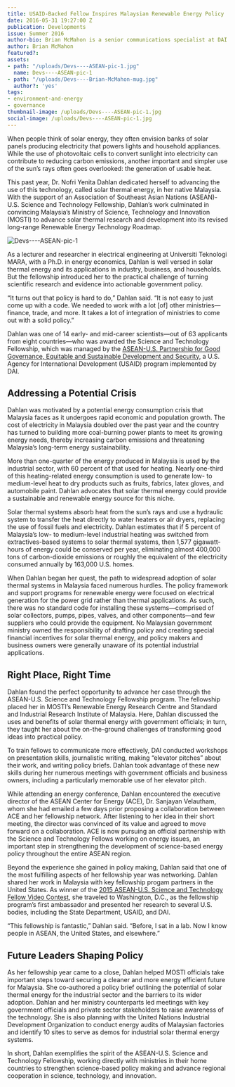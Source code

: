 ```yaml
---
title: USAID-Backed Fellow Inspires Malaysian Renewable Energy Policy
date: 2016-05-31 19:27:00 Z
publication: Developments
issue: Summer 2016
author-bio: Brian McMahon is a senior communications specialist at DAI.
author: Brian McMahon
featured?: 
assets:
- path: "/uploads/Devs----ASEAN-pic-1.jpg"
  name: Devs----ASEAN-pic-1
- path: "/uploads/Devs----Brian-McMahon-mug.jpg"
  author?: 'yes'
tags:
- environment-and-energy
- governance
thumbnail-image: /uploads/Devs----ASEAN-pic-1.jpg
social-image: /uploads/Devs----ASEAN-pic-1.jpg
---
```


When people think of solar energy, they often envision banks of solar panels producing electricity that powers lights and household appliances. While the use of photovoltaic cells to convert sunlight into electricity can contribute to reducing carbon emissions, another important and simpler use of the sun’s rays often goes overlooked: the generation of usable heat.




This past year, Dr. Nofri Yenita Dahlan dedicated herself to advancing the use of this technology, called solar thermal energy, in her native Malaysia. With the support of an Association of Southeast Asian Nations (ASEAN)-U.S. Science and Technology Fellowship, Dahlan’s work culminated in convincing Malaysia’s Ministry of Science, Technology and Innovation (MOSTI) to advance solar thermal research and development into its revised long-range Renewable Energy Technology Roadmap.

![Devs----ASEAN-pic-1](/uploads/Devs----ASEAN-pic-1.jpg "Dr. Nofri Yenita Dahlan during a recent visit to DAI headquarters in Bethesda, Maryland.") 

As a lecturer and researcher in electrical engineering at Universiti Teknologi MARA, with a Ph.D. in energy economics, Dahlan is well versed in solar thermal energy and its applications in industry, business, and households. But the fellowship introduced her to the practical challenge of turning scientific research and evidence into actionable government policy.

“It turns out that policy is hard to do,” Dahlan said. “It is not easy to just come up with a code. We needed to work with a lot [of] other ministries—finance, trade, and more. It takes a lot of integration of ministries to come out with a solid policy.”

Dahlan was one of 14 early- and mid-career scientists—out of 63 applicants from eight countries—who was awarded the Science and Technology Fellowship, which was managed by the [ASEAN-U.S. Partnership for Good Governance, Equitable and Sustainable Development and Security](http://www.dai.com/our-work/projects/southeast-asia%E2%80%94asean-us-partnership-good-governance-equitable-and-sustainable), a U.S. Agency for International Development (USAID) program implemented by DAI.

## Addressing a Potential Crisis

Dahlan was motivated by a potential energy consumption crisis that Malaysia faces as it undergoes rapid economic and population growth. The cost of electricity in Malaysia doubled over the past year and the country has turned to building more coal-burning power plants to meet its growing energy needs, thereby increasing carbon emissions and threatening Malaysia’s long-term energy sustainability.

More than one-quarter of the energy produced in Malaysia is used by the industrial sector, with 60 percent of that used for heating. Nearly one-third of this heating-related energy consumption is used to generate low- to medium-level heat to dry products such as fruits, fabrics, latex gloves, and automobile paint. Dahlan advocates that solar thermal energy could provide a sustainable and renewable energy source for this niche.

Solar thermal systems absorb heat from the sun’s rays and use a hydraulic system to transfer the heat directly to water heaters or air dryers, replacing the use of fossil fuels and electricity. Dahlan estimates that if 5 percent of Malaysia’s low- to medium-level industrial heating was switched from extractives-based systems to solar thermal systems, then 1,577 gigawatt-hours of energy could be conserved per year, eliminating almost 400,000 tons of carbon-dioxide emissions or roughly the equivalent of the electricity consumed annually by 163,000 U.S. homes.

When Dahlan began her quest, the path to widespread adoption of solar thermal systems in Malaysia faced numerous hurdles. The policy framework and support programs for renewable energy were focused on electrical generation for the power grid rather than thermal applications. As such, there was no standard code for installing these systems—comprised of solar collectors, pumps, pipes, valves, and other components—and few suppliers who could provide the equipment. No Malaysian government ministry owned the responsibility of drafting policy and creating special financial incentives for solar thermal energy, and policy makers and business owners were generally unaware of its  potential industrial applications.

## Right Place, Right Time

Dahlan found the perfect opportunity to advance her case through the ASEAN-U.S. Science and Technology Fellowship program. The fellowship placed her in MOSTI’s Renewable Energy Research Centre and Standard and Industrial Research Institute of Malaysia. Here, Dahlan discussed the uses and benefits of solar thermal energy with government officials; in turn, they taught her about the on-the-ground challenges of transforming good ideas into practical policy.

To train fellows to communicate more effectively, DAI conducted workshops on presentation skills, journalistic writing, making “elevator pitches” about their work, and writing policy briefs. Dahlan took advantage of these new skills during her numerous meetings with government officials and business owners, including a particularly memorable use of her elevator pitch.

While attending an energy conference, Dahlan encountered the executive director of the ASEAN Center for Energy (ACE), Dr. Sanjayan Velautham, whom she had emailed a few days prior proposing a collaboration between ACE and her fellowship network. After listening to her idea in their short meeting, the director was convinced of its value and agreed to move forward on a collaboration. ACE is now pursuing an official partnership with the Science and Technology Fellows working on energy issues, an important step in strengthening the development of science-based energy policy throughout the entire ASEAN region.

Beyond the experience she gained in policy making, Dahlan said that one of the most fulfilling aspects of her fellowship year was networking. Dahlan shared her work in Malaysia with key fellowship progam partners in the United States. As winner of the [2015 ASEAN-U.S. Science and Technology Fellow Video Contest](https://www.youtube.com/watch?v=_oktY-BfMEA&feature=youtu.be), she traveled to Washington, D.C., as the fellowship program’s first ambassador and presented her research to several U.S. bodies, including the State Department, USAID, and DAI.

“This fellowship is fantastic,” Dahlan said. “Before, I sat in a lab. Now I know people in ASEAN, the United States, and elsewhere.”

## Future Leaders Shaping Policy

As her fellowship year came to a close, Dahlan helped MOSTI officials take important steps toward securing a cleaner and more energy efficient future for Malaysia. She co-authored a policy brief outlining the potential of solar thermal energy for the industrial sector and the barriers to its wider adoption. Dahlan and her  ministry counterparts led meetings with key government officials and private sector stakeholders to raise awareness of the technology. She is also planning with the United Nations Industrial Development Organization to conduct energy audits of Malaysian factories and identify 10 sites to serve as demos for industrial solar thermal energy systems.

In short, Dahlan exemplifies the spirit of the ASEAN-U.S. Science and Technology Fellowship, working directly with ministries in their home countries to strengthen science-based policy making and advance regional cooperation in science, technology, and innovation.
